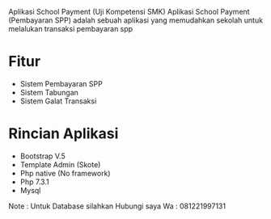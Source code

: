 Aplikasi School Payment
(Uji Kompetensi SMK)
Aplikasi School Payment (Pembayaran SPP) adalah sebuah aplikasi yang memudahkan sekolah untuk melalukan transaksi pembayaran spp
# Fitur 
- Sistem Pembayaran SPP
- Sistem Tabungan 
- Sistem Galat Transaksi

# Rincian Aplikasi 
- Bootstrap V.5
- Template Admin (Skote)
- Php native (No framework)
- Php 7.3.1
- Mysql

Note : Untuk Database silahkan Hubungi saya 
Wa   : 081221997131
